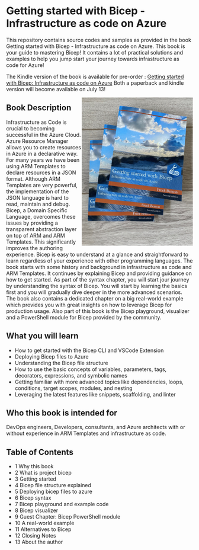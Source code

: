 #  Getting started with Bicep - Infrastructure as code on Azure
This repository contains source codes and samples as provided in the book Getting started with Bicep - Infrastructure as code on Azure. This book is your guide to mastering Bicep! It contains a lot of practical solutions and examples to help you jump start your journey towards infrastructure as code for Azure!

The Kindle version of the book is available for pre-order : <a href="https://www.amazon.com/dp/B0984MQY2N"> Getting started with Bicep: Infrastructure as code on Azure</a>
Both a paperback and kindle version will become available on July 13!

<img align="right" src="https://github.com/fberson/Getting-started-with-Bicep-Infrastructure-as-code-on-Azure/blob/main/cover.jpg" height=400>

## Book Description
Infrastructure as Code is crucial to becoming successful in the Azure Cloud. Azure Resource Manager allows you to create resources in Azure in a declarative way. For many years we have been using ARM Templates to declare resources in a JSON format. Although ARM Templates are very powerful, the implementation of the JSON language is hard to read, maintain and debug. Bicep, a Domain Specific Language, overcomes these issues by providing a transparent abstraction layer on top of ARM and ARM Templates. This significantly improves the authoring experience. Bicep is easy to understand at a glance and straightforward to learn regardless of your experience with other programming languages.
The book starts with some history and background in infrastructure as code and ARM Templates. It continues by explaining Bicep and providing guidance on how to get started.
As part of the syntax chapter, you will start jour journey by understanding the syntax of Bicep. You will start by learning the basics first and you will gradually dive deeper in the more advanced scenarios.
The book also contains a dedicated chapter on a big real-world example which provides you with great insights on how to leverage Bicep for production usage.
Also part of this book is the Bicep playground, visualizer and a PowerShell module for Bicep provided by the community.

## What you will learn
-	How to get started with the Bicep CLI and VSCode Extension
-	Deploying Bicep files to Azure
-	Understanding the Bicep file structure 
-	How to use the basic concepts of variables, parameters, tags, decorators, expressions, and symbolic names
-	Getting familiar with more advanced topics like dependencies, loops, conditions, target scopes, modules, and nesting
-	Leveraging the latest features like snippets, scaffolding, and linter

## Who this book is intended for
DevOps engineers, Developers, consultants, and Azure architects with or without experience in ARM Templates and infrastructure as code.

## Table of Contents
- 1	Why this book
- 2	What is project bicep
- 3	Getting started
- 4	Bicep file structure explained
- 5	Deploying bicep files to azure
- 6	Bicep syntax
- 7	Bicep playground and example code
- 8	Bicep visualizer
- 9	Guest Chapter: Bicep PowerShell module
- 10	A real-world example
- 11	Alternatives to Bicep
- 12	Closing Notes
- 13	About the author
